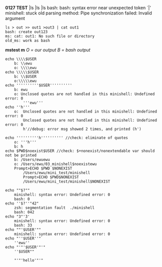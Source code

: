 **0127 TEST**
	|ls |ls
	|ls 
	bash: bash: syntax error near unexpected token `|'
	minishell: stuck
	old parsing method: Pipe synchronization failed: Invalid argument

	ls > out >> out1 >out3 | cat out1
	bash: create out123
	ms: cat: out1: No such file or directory
	old_ms: work as bash

**mstest m**
	*O = our output*
	*B = bash output*

	echo \\\\$USER
	 	b: \\ewu
		o: \\\\ewu
	echo \\\\\$USER
		b: \\$USER
		o:\\\\\ewu
	echo ''''''''''$USER''''''''''
		b: ewu
		o: Unclosed quotes are not handled in this minishell: Undefined error: 0
			'''ewu'''
	echo ''h'''
		o:  Unclosed quotes are not handled in this minishell: Undefined error: 0
			Unclosed quotes are not handled in this minishell: Undefined error: 0
			h'//debug: error msg showed 2 times, and printed (h')
		
	echo ''''''''''h'''''''''' //check: eliminate of quotes
		o: '''h'''
		b: h
	echo $PWD$noexist$USER //check: $+nonexist/nonextendable var should not be printed
		b: /Users/ewuewu
		o: /Users/ewu/03_minishell$noexistewu
		Prompt>ECHO $PWD $NONEXIST
			/Users/ewu/mini_test/minishell
			Prompt>ECHO $PWD$NONEXIST
			/Users/ewu/mini_test/minishell$NONEXIST

	echo ""$?""
		minishell: syntax error: Undefined error: 0
		bash: 0
	echo ''$?''"42"
		zsh: segmentation fault  ./minishell
		bash: 042
	echo "3"'3'
		minishell: syntax error: Undefined error: 0
		bash: 33
	echo ""'$USER'""
		minishell: syntax error: Undefined error: 0
	echo "''$USER''"
		''ewu''
	echo "'"'$USER'"'"
		''$USER""

		"'"'hello'"'"